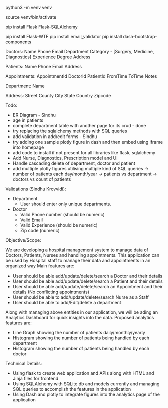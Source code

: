 python3 -m venv venv

source venv/bin/activate

pip install Flask Flask-SQLAlchemy

pip install Flask-WTF
pip install email_validator
pip install dash-bootstrap-components


Doctors:
Name
Phone
Email
Department
Category - [Surgery, Medicine, Diagnostics]
Experience
Degree
Address

Patients:
Name
Phone
Email
Address

Appointments:
AppointmentId
DoctorId
PatientId
FromTime
ToTime
Notes

Department:
Name

Address:
Street
County
City
State
Country
Zipcode



Todo:

- ER Diagram - Sindhu
- age in patients
- complete department table with another page for its crud - done
- try replacing the sqlalchemy methods with SQL queries
- add validation in add/edit forms - Sindhu
- try adding one sample plotly figure in dash and then embed using iframe into homepage
- add code to install if not present for all libraries like flask, sqlalchemy
- Add Nurse, Diagnostics, Prescription model and UI
- Handle cascading delete of department, doctor and patient
- add multiple plotly figures utilising multiple kind of SQL queries
-> number of patients each day/month/year
-> patients vs department
-> doctors vs count of patients

Validations (Sindhu Krovvidi):
- Department 
    - User should enter only unique departments.
- Doctor
    - Valid Phone number (should be numeric)
    - Valid Email
    - Valid Experience (should be numeric)
    - Zip code (numeric)

Objective/Scope:

We are developing a hospital management system to manage data of Doctors, Patients, Nurses and handling appointments.
This application can be used by Hospital staff to manage their data and appointments in an organized way
Main features are:
- User should be able add/update/delete/search a Doctor and their details
- User should be able add/update/delete/search a Patient and their details
- User should be able add/update/delete/search an Appointment and their details (No conflicting appointments)
- User should be able to add/update/delete/search Nurse as a Staff
- User should be able to add/Edit/delete a department

Along with managing above entities in our application, we will be ading an Analytics Dashboard for quick insights into the data.
Proposed analytics features are:
- Line Graph showing the number of patients daily/monthly/yearly
- Histogram showing the number of patients being handled by each department
- Histogram showing the number of patients being handled by each doctor

Technical Details:
- Using flask to create web application and APIs along with HTML and Jinja files for frontend
- Using SQLAlchemy with SQLite db and models currently and managing SQL queries to accomplish the features in the application
- Using Dash and plotly to integrate figures into the analytics page of the application

